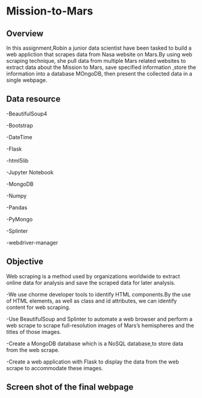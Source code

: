 # Mission-to-Mars
## Overview
In this assignment,Robin a junior data scientist have been tasked to build a web appliction that scrapes data from Nasa website on Mars.By using web scraping technique, she pull data from multiple Mars related websites to extract data about the Mission to Mars, save specified information ,store the information  into a database MOngoDB, then present the collected data in a single webpage.

## Data resource

-BeautifulSoup4

-Bootstrap 

-DateTime 

-Flask  

-html5lib

-Jupyter Notebook 

-MongoDB 

-Numpy 

-Pandas 

-PyMongo

-Splinter

-webdriver-manager

## Objective 

Web scraping is a method used by organizations worldwide to extract online data for analysis and save the scraped data for later analysis.

-We use chorme developer tools to identify HTML components.By the use of HTML elements, as well as class and id attributes, we can identify content for web scraping.

-Use BeautifulSoup and Splinter to automate a web browser and perform a web scrape to scrape full-resolution images of Mars’s hemispheres and the titles of those images.

-Create a MongoDB database which is a NoSQL database,to store data from the web scrape.

-Create a web application with Flask to display the data from the web scrape to accommodate these images.

## Screen shot of the final webpage

![]()

